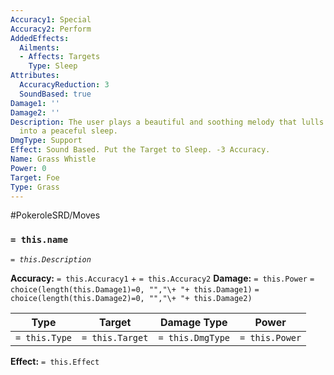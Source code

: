 ```yaml
---
Accuracy1: Special
Accuracy2: Perform
AddedEffects:
  Ailments:
  - Affects: Targets
    Type: Sleep
Attributes:
  AccuracyReduction: 3
  SoundBased: true
Damage1: ''
Damage2: ''
Description: The user plays a beautiful and soothing melody that lulls the target
  into a peaceful sleep.
DmgType: Support
Effect: Sound Based. Put the Target to Sleep. -3 Accuracy.
Name: Grass Whistle
Power: 0
Target: Foe
Type: Grass
---
```


#PokeroleSRD/Moves

### `= this.name` 
*`= this.Description`*

**Accuracy:** `= this.Accuracy1` + `= this.Accuracy2`
**Damage:** `= this.Power` `= choice(length(this.Damage1)=0, "","\+ "+ this.Damage1)` `= choice(length(this.Damage2)=0, "","\+ "+ this.Damage2)`

| Type          | Target          | Damage Type          | Power          |
| ------------- | --------------- | ---------------- | -------------- |
| `= this.Type` | `= this.Target` | `= this.DmgType` | `= this.Power` | 

**Effect:** `= this.Effect`